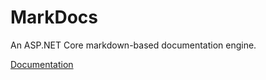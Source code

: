 MarkDocs
========

An ASP.NET Core markdown-based documentation engine.

[Documentation](docs/index.md)